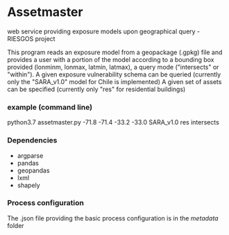 # Assetmaster
web service providing exposure models upon geographical query - RIESGOS project

This program reads an exposure model from a geopackage (.gpkg) file and provides a user with a portion of the model according to a bounding box provided (lonminm, lonmax, latmin, latmax), a query mode ("intersects" or "within").
A given exposure vulnerability schema can be queried (currently only the "SARA_v1.0" model for Chile is implemented)
A given set of assets can be specified (currently only "res" for residential buildings)

### example (command line)
python3.7 assetmaster.py -71.8 -71.4 -33.2 -33.0 SARA_v1.0 res intersects

### Dependencies
- argparse
- pandas 
- geopandas
- lxml
- shapely

### Process configuration 
The .json file providing the basic process configuration is in the *metadata* folder
